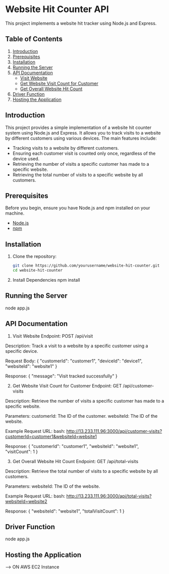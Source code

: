 # Website Hit Counter API

This project implements a website hit tracker using Node.js and Express.

## Table of Contents

1. [Introduction](#introduction)
2. [Prerequisites](#prerequisites)
3. [Installation](#installation)
4. [Running the Server](#running-the-server)
5. [API Documentation](#api-documentation)
    - [Visit Website](#visit-website)
    - [Get Website Visit Count for Customer](#get-website-visit-count-for-customer)
    - [Get Overall Website Hit Count](#get-overall-website-hit-count)
6. [Driver Function](#driver-function)
7. [Hosting the Application](#hosting-the-application)


## Introduction

This project provides a simple implementation of a website hit counter system using Node.js and Express. It allows you to track visits to a website by different customers using various devices. The main features include:

- Tracking visits to a website by different customers.  
- Ensuring each customer visit is counted only once, regardless of the device used.
- Retrieving the number of visits a specific customer has made to a specific website.
- Retrieving the total number of visits to a specific website by all customers.

## Prerequisites

Before you begin, ensure you have Node.js and npm installed on your machine.

- [Node.js](https://nodejs.org/)
- [npm](https://www.npmjs.com/)

## Installation

1. Clone the repository:
   ```bash
   git clone https://github.com/yourusername/website-hit-counter.git
   cd website-hit-counter

2. Install Dependencies
     npm install

## Running the Server
node app.js

## API Documentation
1. Visit Website
Endpoint: POST /api/visit

Description: Track a visit to a website by a specific customer using a specific device.

Request Body:
{
  "customerId": "customer1",
  "deviceId": "device1",
  "websiteId": "website1"
}

Response:
{
  "message": "Visit tracked successfully"
}

2. Get Website Visit Count for Customer
Endpoint: GET /api/customer-visits

Description: Retrieve the number of visits a specific customer has made to a specific website.

Parameters:
customerId: The ID of the customer.
websiteId: The ID of the website.

Example Request URL:
bash:
http://13.233.111.96:3000/api/customer-visits?customerId=customer1&websiteId=website1

Response:
{
  "customerId": "customer1",
  "websiteId": "website1",
  "visitCount": 1
}



3. Get Overall Website Hit Count
Endpoint: GET /api/total-visits

Description: Retrieve the total number of visits to a specific website by all customers.

Parameters:
websiteId: The ID of the website.

Example Request URL:
bash:
http://13.233.111.96:3000/api/total-visits?websiteId=website2

Response:
{
  "websiteId": "website1",
  "totalVisitCount": 1
}

## Driver Function
  node app.js

## Hosting the Application
  --> ON AWS EC2 Instance




